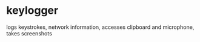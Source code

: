 # keylogger
logs keystrokes, network information, accesses clipboard and microphone, takes screenshots
